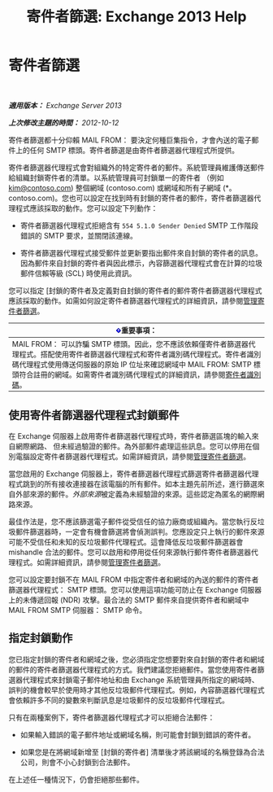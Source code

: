 ﻿---
title: '寄件者篩選: Exchange 2013 Help'
TOCTitle: 寄件者篩選
ms:assetid: b833f864-ff10-46a0-a653-28fb9ba30896
ms:mtpsurl: https://technet.microsoft.com/zh-tw/library/Bb124354(v=EXCHG.150)
ms:contentKeyID: 50474042
ms.date: 05/21/2018
mtps_version: v=EXCHG.150
ms.translationtype: MT
---

# 寄件者篩選

 

_**適用版本：** Exchange Server 2013_

_**上次修改主題的時間：** 2012-10-12_

寄件者篩選都十分仰賴 MAIL FROM： 要決定何種巨集指令，才會內送的電子郵件上的任何 SMTP 標頭。寄件者篩選是由寄件者篩選器代理程式所提供。

寄件者篩選器代理程式會對組織外的特定寄件者的郵件。系統管理員維護傳送郵件給組織封鎖寄件者的清單。以系統管理員可封鎖單一的寄件者 （例如 kim@contoso.com) 整個網域 (contoso.com) 或網域和所有子網域 (\*。 contoso.com)。您也可以設定在找到時有封鎖的寄件者的郵件，寄件者篩選器代理程式應該採取的動作。您可以設定下列動作：

  - 寄件者篩選器代理程式拒絕含有 `554 5.1.0 Sender Denied` SMTP 工作階段錯誤的 SMTP 要求，並關閉該連線。

  - 寄件者篩選器代理程式接受郵件並更新要指出郵件來自封鎖的寄件者的訊息。因為郵件來自封鎖的寄件者與因此標示，內容篩選器代理程式會在計算的垃圾郵件信賴等級 (SCL) 時使用此資訊。

您可以指定 \[封鎖的寄件者及定義對自封鎖的寄件者的郵件寄件者篩選器代理程式應該採取的動作。如需如何設定寄件者篩選器代理程式的詳細資訊，請參閱[管理寄件者篩選](manage-sender-filtering-exchange-2013-help.md)。

<table>
<thead>
<tr class="header">
<th><img src="images/Bb124558.important(EXCHG.150).gif" title="重要事項" alt="重要事項" />重要事項：</th>
</tr>
</thead>
<tbody>
<tr class="odd">
<td>MAIL FROM： 可以詐騙 SMTP 標頭。因此，您不應該依賴僅寄件者篩選器代理程式。搭配使用寄件者篩選器代理程式和寄件者識別碼代理程式。寄件者識別碼代理程式使用傳送伺服器的原始 IP 位址來確認網域中 MAIL FROM: SMTP 標頭符合註冊的網域。如需寄件者識別碼代理程式的詳細資訊，請參閱<a href="sender-id-exchange-2013-help.md">寄件者識別碼</a>。</td>
</tr>
</tbody>
</table>


## 使用寄件者篩選器代理程式封鎖郵件

在 Exchange 伺服器上啟用寄件者篩選器代理程式時，寄件者篩選區塊的輸入來自網際網路、 但未經過驗證的郵件。為外部郵件處理這些訊息。您可以停用在個別電腦設定寄件者篩選器代理程式。如需詳細資訊，請參閱[管理寄件者篩選](manage-sender-filtering-exchange-2013-help.md)。

當您啟用的 Exchange 伺服器上，寄件者篩選器代理程式篩選寄件者篩選器代理程式跳到的所有接收連接器在該電腦的所有郵件。如本主題先前所述，進行篩選來自外部來源的郵件。*外部來源*被定義為未經驗證的來源。這些認定為匿名的網際網路來源。

最佳作法是，您不應該篩選電子郵件從受信任的協力廠商或組織內。當您執行反垃圾郵件篩選器時，一定會有機會篩選將會偵測誤判。您應設定只上執行的郵件來源可能不受信任和未知的反垃圾郵件代理程式。這會降低反垃圾郵件篩選器會 mishandle 合法的郵件。您可以啟用和停用從任何來源執行郵件寄件者篩選器代理程式。如需詳細資訊，請參閱[管理寄件者篩選](manage-sender-filtering-exchange-2013-help.md)。

您可以設定要封鎖不在 MAIL FROM 中指定寄件者和網域的內送的郵件的寄件者篩選器代理程式： SMTP 標頭。您可以使用這項功能可防止在 Exchange 伺服器上的未傳遞回報 (NDR) 攻擊。最合法的 SMTP 郵件來自提供寄件者和網域中 MAIL FROM SMTP 伺服器： SMTP 命令。

## 指定封鎖動作

您已指定封鎖的寄件者和網域之後，您必須指定您想要對來自封鎖的寄件者和網域的郵件的寄件者篩選器代理程式的方式。我們建議您拒絕郵件。當您使用寄件者篩選器代理程式來封鎖電子郵件地址和由 Exchange 系統管理員所指定的網域時、 誤判的機會較早於使用時才其他反垃圾郵件代理程式。例如，內容篩選器代理程式會依賴許多不同的變數來判斷訊息是垃圾郵件的反垃圾郵件代理程式。

只有在兩種案例下，寄件者篩選器代理程式才可以拒絕合法郵件：

  - 如果輸入錯誤的電子郵件地址或網域名稱，則可能會封鎖到錯誤的寄件者。

  - 如果您是在將網域新增至 \[封鎖的寄件者\] 清單後才將該網域的名稱登錄為合法公司，則會不小心封鎖到合法郵件。

在上述任一種情況下，仍會拒絕那些郵件。

